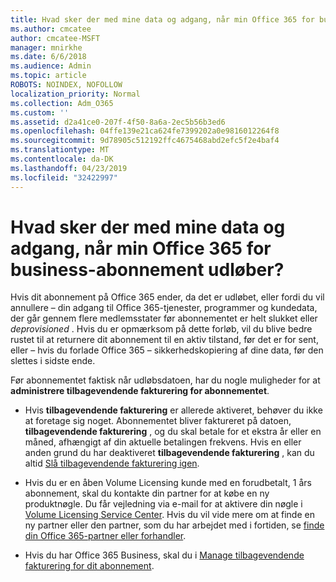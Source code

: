 ```yaml
---
title: Hvad sker der med mine data og adgang, når min Office 365 for business-abonnement udløber?
ms.author: cmcatee
author: cmcatee-MSFT
manager: mnirkhe
ms.date: 6/6/2018
ms.audience: Admin
ms.topic: article
ROBOTS: NOINDEX, NOFOLLOW
localization_priority: Normal
ms.collection: Adm_O365
ms.custom: ''
ms.assetid: d2a41ce0-207f-4f50-8a6a-2ec5b56b3ed6
ms.openlocfilehash: 04ffe139e21ca624fe7399202a0e9816012264f8
ms.sourcegitcommit: 9d78905c512192ffc4675468abd2efc5f2e4baf4
ms.translationtype: MT
ms.contentlocale: da-DK
ms.lasthandoff: 04/23/2019
ms.locfileid: "32422997"
---
```

# <a name="what-happens-to-my-data-and-access-when-my-office-365-for-business-subscription-ends"></a>Hvad sker der med mine data og adgang, når min Office 365 for business-abonnement udløber?

Hvis dit abonnement på Office 365 ender, da det er udløbet, eller fordi du vil annullere – din adgang til Office 365-tjenester, programmer og kundedata, der går gennem flere medlemsstater før abonnementet er helt slukket eller *deprovisioned*  . Hvis du er opmærksom på dette forløb, vil du blive bedre rustet til at returnere dit abonnement til en aktiv tilstand, før det er for sent, eller – hvis du forlade Office 365 – sikkerhedskopiering af dine data, før den slettes i sidste ende. 
  
Før abonnementet faktisk når udløbsdatoen, har du nogle muligheder for at **administrere tilbagevendende fakturering for abonnementet**. 
  
- Hvis **tilbagevendende fakturering** er allerede aktiveret, behøver du ikke at foretage sig noget. Abonnementet bliver faktureret på datoen, **tilbagevendende fakturering** , og du skal betale for et ekstra år eller en måned, afhængigt af din aktuelle betalingen frekvens. Hvis en eller anden grund du har deaktiveret **tilbagevendende fakturering** , kan du altid [Slå tilbagevendende fakturering igen](https://support.office.com/article/8d83b530-f4ca-47f6-a666-e5791cbacc7e).
    
- Hvis du er en åben Volume Licensing kunde med en forudbetalt, 1 års abonnement, skal du kontakte din partner for at købe en ny produktnøgle. Du får vejledning via e-mail for at aktivere din nøgle i [Volume Licensing Service Center](https://go.microsoft.com/fwlink/p/?LinkID=282016). Hvis du vil vide mere om at finde en ny partner eller den partner, som du har arbejdet med i fortiden, se [finde din Office 365-partner eller forhandler](https://support.office.com/article/b6c18a9b-2aed-4c84-9d75-af709160258c).
    
- Hvis du har Office 365 Business, skal du i [Manage tilbagevendende fakturering for dit abonnement](https://support.office.com/article/8d83b530-f4ca-47f6-a666-e5791cbacc7e).
    

